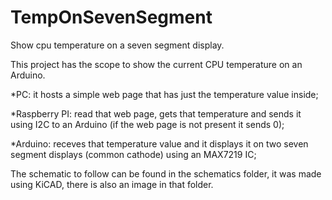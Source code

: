 # TempOnSevenSegment
Show cpu temperature on a seven segment display.

This project has the scope to show the current CPU temperature on an Arduino.

*PC: it hosts a simple web page that has just the temperature value inside;

*Raspberry PI: read that web page, gets that temperature and sends it using I2C to an Arduino (if the web page is not present it sends 0);

*Arduino: receves that temperature value and it displays it on two seven segment displays (common cathode) using an MAX7219 IC;

The schematic to follow can be found in the schematics folder, it was made using KiCAD, there is also an image in that folder.
